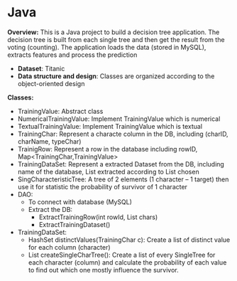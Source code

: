 # Java
**Overview:**
This is a Java project to build a decision tree application. 
The decision tree is built from each single tree and then get the result from the voting (counting). The application loads the data (stored in MySQL), extracts features and process the prediction
- **Dataset**: Titanic
- **Data structure and design**: Classes are organized according to the object-oriented design

**Classes:**
-	TrainingValue: Abstract class 
-	NumericalTrainingValue: Implement TrainingValue which is numerical 
-	TextualTrainingValue: Implement TrainingValue which is textual 
-	TrainingChar: Represent a  characte column in the DB, including (charID, charName, typeChar)
-	TrainigRow: Represent a row in the database including rowID, Map<TrainingChar,TrainingValue>
-	TrainingDataSet: Represent a extracted Dataset from the DB, including name of the database, List<TrainingRow> extracted according to List<TrainingChar> chosen
-	SingCharacteristicTree: A tree of 2 elements (1 character – 1 target) then use it for statistic the probability of survivor of 1 character
- DAO:
  -	To connect with database (MySQL)
  -	Extract the DB:
    -	ExtractTrainingRow(int rowId, List<TrainingChar> chars)
    -	ExtractTrainingDataset() 
- TrainingDataSet:
  -	HashSet<String> distinctValues(TrainingChar c): Create a list of distinct value for each column (character)
  -	List<SingleCharacteristicTree> createSingleCharTree(): Create a list of every SingleTree for each character (column) and calculate the probability of each value to find out which one mostly influence the survivor.

